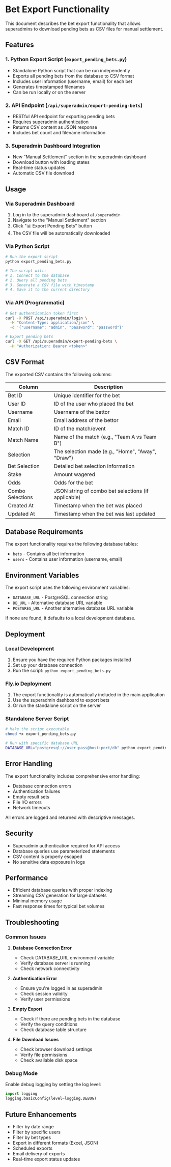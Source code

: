 # Bet Export Functionality

This document describes the bet export functionality that allows superadmins to download pending bets as CSV files for manual settlement.

## Features

### 1. Python Export Script (`export_pending_bets.py`)
- Standalone Python script that can be run independently
- Exports all pending bets from the database to CSV format
- Includes user information (username, email) for each bet
- Generates timestamped filenames
- Can be run locally or on the server

### 2. API Endpoint (`/api/superadmin/export-pending-bets`)
- RESTful API endpoint for exporting pending bets
- Requires superadmin authentication
- Returns CSV content as JSON response
- Includes bet count and filename information

### 3. Superadmin Dashboard Integration
- New "Manual Settlement" section in the superadmin dashboard
- Download button with loading states
- Real-time status updates
- Automatic CSV file download

## Usage

### Via Superadmin Dashboard
1. Log in to the superadmin dashboard at `/superadmin`
2. Navigate to the "Manual Settlement" section
3. Click "📊 Export Pending Bets" button
4. The CSV file will be automatically downloaded

### Via Python Script
```bash
# Run the export script
python export_pending_bets.py

# The script will:
# 1. Connect to the database
# 2. Query all pending bets
# 3. Generate a CSV file with timestamp
# 4. Save it to the current directory
```

### Via API (Programmatic)
```bash
# Get authentication token first
curl -X POST /api/superadmin/login \
  -H "Content-Type: application/json" \
  -d '{"username": "admin", "password": "password"}'

# Export pending bets
curl -X GET /api/superadmin/export-pending-bets \
  -H "Authorization: Bearer <token>"
```

## CSV Format

The exported CSV contains the following columns:

| Column | Description |
|--------|-------------|
| Bet ID | Unique identifier for the bet |
| User ID | ID of the user who placed the bet |
| Username | Username of the bettor |
| Email | Email address of the bettor |
| Match ID | ID of the match/event |
| Match Name | Name of the match (e.g., "Team A vs Team B") |
| Selection | The selection made (e.g., "Home", "Away", "Draw") |
| Bet Selection | Detailed bet selection information |
| Stake | Amount wagered |
| Odds | Odds for the bet |
| Combo Selections | JSON string of combo bet selections (if applicable) |
| Created At | Timestamp when the bet was placed |
| Updated At | Timestamp when the bet was last updated |

## Database Requirements

The export functionality requires the following database tables:
- `bets` - Contains all bet information
- `users` - Contains user information (username, email)

## Environment Variables

The export script uses the following environment variables:
- `DATABASE_URL` - PostgreSQL connection string
- `DB_URL` - Alternative database URL variable
- `POSTGRES_URL` - Another alternative database URL variable

If none are found, it defaults to a local development database.

## Deployment

### Local Development
1. Ensure you have the required Python packages installed
2. Set up your database connection
3. Run the script: `python export_pending_bets.py`

### Fly.io Deployment
1. The export functionality is automatically included in the main application
2. Use the superadmin dashboard to export bets
3. Or run the standalone script on the server

### Standalone Server Script
```bash
# Make the script executable
chmod +x export_pending_bets.py

# Run with specific database URL
DATABASE_URL="postgresql://user:pass@host:port/db" python export_pending_bets.py
```

## Error Handling

The export functionality includes comprehensive error handling:
- Database connection errors
- Authentication failures
- Empty result sets
- File I/O errors
- Network timeouts

All errors are logged and returned with descriptive messages.

## Security

- Superadmin authentication required for API access
- Database queries use parameterized statements
- CSV content is properly escaped
- No sensitive data exposure in logs

## Performance

- Efficient database queries with proper indexing
- Streaming CSV generation for large datasets
- Minimal memory usage
- Fast response times for typical bet volumes

## Troubleshooting

### Common Issues

1. **Database Connection Error**
   - Check DATABASE_URL environment variable
   - Verify database server is running
   - Check network connectivity

2. **Authentication Error**
   - Ensure you're logged in as superadmin
   - Check session validity
   - Verify user permissions

3. **Empty Export**
   - Check if there are pending bets in the database
   - Verify the query conditions
   - Check database table structure

4. **File Download Issues**
   - Check browser download settings
   - Verify file permissions
   - Check available disk space

### Debug Mode

Enable debug logging by setting the log level:
```python
import logging
logging.basicConfig(level=logging.DEBUG)
```

## Future Enhancements

- Filter by date range
- Filter by specific users
- Filter by bet types
- Export in different formats (Excel, JSON)
- Scheduled exports
- Email delivery of exports
- Real-time export status updates
